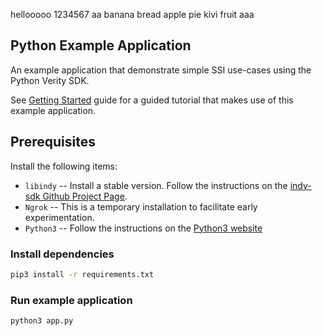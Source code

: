 hellooooo
1234567
aa
banana
bread
apple pie kivi fruit aaa
## Python Example Application
An example application that demonstrate simple SSI use-cases using the Python Verity SDK. 

See [Getting Started](../../../docs/getting-started/getting-started.md) guide for a guided tutorial that makes use of this example application.  

## Prerequisites
Install the following items:
* `libindy` -- Install a stable version. Follow the instructions on the 
[indy-sdk Github Project Page](https://github.com/hyperledger/indy-sdk#installing-the-sdk).
* `Ngrok` -- This is a temporary installation to facilitate early experimentation.
* `Python3` -- Follow the instructions on the [Python3 website](https://www.python.org/downloads/)


### Install dependencies
```sh
pip3 install -r requirements.txt
```

### Run example application
```sh
python3 app.py
```
